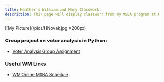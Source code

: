 ```yaml
---
title: Heather's William and Mary Classwork
description: This page will display classwork from my MSBA program at William and Mary.
---
```


![My Picture](/pics/HNovak.jpg =200px)

### Group project on voter analysis in Python:

- [Voter Analysis Group Assignment](/timeseries/index.md)

### Useful WM Links
- [WM Online MSBA Schedule](https://www.wm.edu/offices/registrar/calendarsandexams/schoolofbusiness/index.php#omsba)
